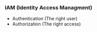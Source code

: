 ### IAM (Identity Access Managment)
- Authentication (The right user)
- Authorization (The right access)

